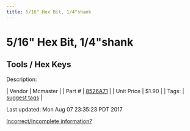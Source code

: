 ```yaml
---
title: 5/16" Hex Bit, 1/4"shank
---
```


# 5/16" Hex Bit, 1/4"shank
## Tools / Hex Keys
Description: 	 

| Vendor | Mcmaster | 
| Part # | [8526A71](https://www.mcmaster.com/#8526A71) | 
| Unit Price | $1.90 | 
| Tags: | [suggest tags](https://docs.google.com/forms/d/e/1FAIpQLSeWyY8v3RgOty-MyWmh9U0iivNYN_molChYyS-0U-o-kOAv_g/viewform) | 

Last updated: Mon Aug 07 23:35:23 PDT 2017

 [Incorrect/Incomplete information?](https://docs.google.com/forms/d/e/1FAIpQLSeWyY8v3RgOty-MyWmh9U0iivNYN_molChYyS-0U-o-kOAv_g/viewform)